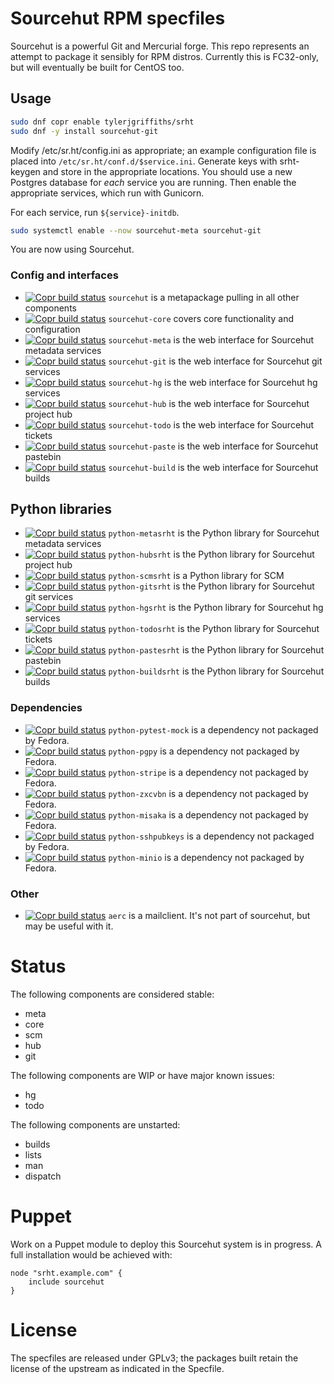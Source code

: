 # Sourcehut RPM specfiles

Sourcehut is a powerful Git and Mercurial forge. This repo
represents an attempt to package it sensibly for RPM distros.
Currently this is FC32-only, but will eventually be built for
CentOS too.

## Usage

````sh
sudo dnf copr enable tylerjgriffiths/srht
sudo dnf -y install sourcehut-git
````

Modify /etc/sr.ht/config.ini as appropriate; an example configuration
file is placed into `/etc/sr.ht/conf.d/$service.ini`. Generate keys
with srht-keygen and store in the appropriate locations. You should use a new
Postgres database for _each_ service you are running. Then enable
the appropriate services, which run with Gunicorn.

For each service, run `${service}-initdb`.

````sh
sudo systemctl enable --now sourcehut-meta sourcehut-git
````

You are now using Sourcehut.



### Config and interfaces
 * [![Copr build status](https://copr.fedorainfracloud.org/coprs/tylerjgriffiths/srht/package/sourcehut/status_image/last_build.png)](https://copr.fedorainfracloud.org/coprs/tylerjgriffiths/srht/package/sourcehut/) `sourcehut` is a metapackage pulling in all other components
 * [![Copr build status](https://copr.fedorainfracloud.org/coprs/tylerjgriffiths/srht/package/sourcehut-core/status_image/last_build.png)](https://copr.fedorainfracloud.org/coprs/tylerjgriffiths/srht/package/python-srht/) `sourcehut-core` covers core functionality and configuration
 * [![Copr build status](https://copr.fedorainfracloud.org/coprs/tylerjgriffiths/srht/package/sourcehut-meta/status_image/last_build.png)](https://copr.fedorainfracloud.org/coprs/tylerjgriffiths/srht/package/sourcehut-meta/) `sourcehut-meta` is the web interface for Sourcehut metadata services
 * [![Copr build status](https://copr.fedorainfracloud.org/coprs/tylerjgriffiths/srht/package/sourcehut-git/status_image/last_build.png)](https://copr.fedorainfracloud.org/coprs/tylerjgriffiths/srht/package/sourcehut-git/) `sourcehut-git` is the web interface for Sourcehut git services
 * [![Copr build status](https://copr.fedorainfracloud.org/coprs/tylerjgriffiths/srht/package/sourcehut-hg/status_image/last_build.png)](https://copr.fedorainfracloud.org/coprs/tylerjgriffiths/srht/package/sourcehut-hg/) `sourcehut-hg` is the web interface for Sourcehut hg services
 * [![Copr build status](https://copr.fedorainfracloud.org/coprs/tylerjgriffiths/srht/package/sourcehut-hub/status_image/last_build.png)](https://copr.fedorainfracloud.org/coprs/tylerjgriffiths/srht/package/sourcehut-hub/) `sourcehut-hub` is the web interface for Sourcehut project hub
 * [![Copr build status](https://copr.fedorainfracloud.org/coprs/tylerjgriffiths/srht/package/sourcehut-todo/status_image/last_build.png)](https://copr.fedorainfracloud.org/coprs/tylerjgriffiths/srht/package/sourcehut-todo/) `sourcehut-todo` is the web interface for Sourcehut tickets
 * [![Copr build status](https://copr.fedorainfracloud.org/coprs/tylerjgriffiths/srht/package/sourcehut-paste/status_image/last_build.png)](https://copr.fedorainfracloud.org/coprs/tylerjgriffiths/srht/package/sourcehut-paste/) `sourcehut-paste` is the web interface for Sourcehut pastebin
 * [![Copr build status](https://copr.fedorainfracloud.org/coprs/tylerjgriffiths/srht/package/sourcehut-build/status_image/last_build.png)](https://copr.fedorainfracloud.org/coprs/tylerjgriffiths/srht/package/sourcehut-build/) `sourcehut-build` is the web interface for Sourcehut builds

## Python libraries
 * [![Copr build status](https://copr.fedorainfracloud.org/coprs/tylerjgriffiths/srht/package/python-metasrht/status_image/last_build.png)](https://copr.fedorainfracloud.org/coprs/tylerjgriffiths/srht/package/python-metasrht/) `python-metasrht` is the Python library for Sourcehut metadata services
 * [![Copr build status](https://copr.fedorainfracloud.org/coprs/tylerjgriffiths/srht/package/python-hubsrht/status_image/last_build.png)](https://copr.fedorainfracloud.org/coprs/tylerjgriffiths/srht/package/python-hubsrht/) `python-hubsrht` is the Python library for Sourcehut project hub
 * [![Copr build status](https://copr.fedorainfracloud.org/coprs/tylerjgriffiths/srht/package/python-scmsrht/status_image/last_build.png)](https://copr.fedorainfracloud.org/coprs/tylerjgriffiths/srht/package/python-scmsrht/) `python-scmsrht` is a Python library for SCM 
 * [![Copr build status](https://copr.fedorainfracloud.org/coprs/tylerjgriffiths/srht/package/python-gitsrht/status_image/last_build.png)](https://copr.fedorainfracloud.org/coprs/tylerjgriffiths/srht/package/python-gitsrht/) `python-gitsrht` is the Python library for Sourcehut git services
 * [![Copr build status](https://copr.fedorainfracloud.org/coprs/tylerjgriffiths/srht/package/python-hgsrht/status_image/last_build.png)](https://copr.fedorainfracloud.org/coprs/tylerjgriffiths/srht/package/python-hgsrht/) `python-hgsrht` is the Python library for Sourcehut hg services
 * [![Copr build status](https://copr.fedorainfracloud.org/coprs/tylerjgriffiths/srht/package/python-todosrht/status_image/last_build.png)](https://copr.fedorainfracloud.org/coprs/tylerjgriffiths/srht/package/python-todosrht/) `python-todosrht` is the Python library for Sourcehut tickets
 * [![Copr build status](https://copr.fedorainfracloud.org/coprs/tylerjgriffiths/srht/package/python-pastesrht/status_image/last_build.png)](https://copr.fedorainfracloud.org/coprs/tylerjgriffiths/srht/package/python-pastesrht/) `python-pastesrht` is the Python library for Sourcehut pastebin
 * [![Copr build status](https://copr.fedorainfracloud.org/coprs/tylerjgriffiths/srht/package/python-buildsrht/status_image/last_build.png)](https://copr.fedorainfracloud.org/coprs/tylerjgriffiths/srht/package/python-buildsrht/) `python-buildsrht` is the Python library for Sourcehut builds


### Dependencies
 * [![Copr build status](https://copr.fedorainfracloud.org/coprs/tylerjgriffiths/srht/package/python-pytest-mock/status_image/last_build.png)](https://copr.fedorainfracloud.org/coprs/tylerjgriffiths/srht/package/python-pytest-mock/) `python-pytest-mock` is a dependency not packaged by Fedora.
 * [![Copr build status](https://copr.fedorainfracloud.org/coprs/tylerjgriffiths/srht/package/python-pgpy/status_image/last_build.png)](https://copr.fedorainfracloud.org/coprs/tylerjgriffiths/srht/package/python-pgpy/) `python-pgpy` is a dependency not packaged by Fedora.
 * [![Copr build status](https://copr.fedorainfracloud.org/coprs/tylerjgriffiths/srht/package/python-stripe/status_image/last_build.png)](https://copr.fedorainfracloud.org/coprs/tylerjgriffiths/srht/package/python-stripe/) `python-stripe` is a dependency not packaged by Fedora.
 * [![Copr build status](https://copr.fedorainfracloud.org/coprs/tylerjgriffiths/srht/package/python-zxcvbn/status_image/last_build.png)](https://copr.fedorainfracloud.org/coprs/tylerjgriffiths/srht/package/python-zxcvbn/) `python-zxcvbn` is a dependency not packaged by Fedora.
 * [![Copr build status](https://copr.fedorainfracloud.org/coprs/tylerjgriffiths/srht/package/python-misaka/status_image/last_build.png)](https://copr.fedorainfracloud.org/coprs/tylerjgriffiths/srht/package/python-misaka/) `python-misaka` is a dependency not packaged by Fedora. 
 * [![Copr build status](https://copr.fedorainfracloud.org/coprs/tylerjgriffiths/srht/package/python-sshpubkeys/status_image/last_build.png)](https://copr.fedorainfracloud.org/coprs/tylerjgriffiths/srht/package/python-sshpubkeys/) `python-sshpubkeys` is a dependency not packaged by Fedora.
 * [![Copr build status](https://copr.fedorainfracloud.org/coprs/tylerjgriffiths/srht/package/python-minio/status_image/last_build.png)](https://copr.fedorainfracloud.org/coprs/tylerjgriffiths/srht/package/python-minio/) `python-minio` is a dependency not packaged by Fedora.

### Other
 * [![Copr build status](https://copr.fedorainfracloud.org/coprs/tylerjgriffiths/srht/package/aerc/status_image/last_build.png)](https://copr.fedorainfracloud.org/coprs/tylerjgriffiths/srht/package/aerc/) `aerc` is a mailclient. It's not part of sourcehut, but may be useful with it.


# Status

The following components are considered stable:
 * meta
 * core
 * scm
 * hub
 * git
 
The following components are WIP or have major known issues:
 * hg
 * todo 
 
The following components are unstarted:
 * builds
 * lists
 * man
 * dispatch
 


# Puppet

Work on a Puppet module to deploy this Sourcehut system is in progress.
A full installation would be achieved with:

````
node "srht.example.com" {
	include sourcehut
}
````

# License

The specfiles are released under GPLv3; the packages built retain the license of
the upstream as indicated in the Specfile.
